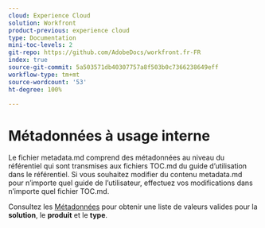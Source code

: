 ```yaml
---
cloud: Experience Cloud
solution: Workfront
product-previous: experience cloud
type: Documentation
mini-toc-levels: 2
git-repo: https://github.com/AdobeDocs/workfront.fr-FR
index: true
source-git-commit: 5a503571db40307757a8f503b0c7366238649eff
workflow-type: tm+mt
source-wordcount: '53'
ht-degree: 100%

---
```



# Métadonnées à usage interne

Le fichier metadata.md comprend des métadonnées au niveau du référentiel qui sont transmises aux fichiers TOC.md du guide d’utilisation dans le référentiel. Si vous souhaitez modifier du contenu metadata.md pour n’importe quel guide de l’utilisateur, effectuez vos modifications dans n’importe quel fichier TOC.md.

Consultez les [Métadonnées](https://experienceleague.adobe.com/docs/authoring-guide-exl/using/editing/user-guide-setup/metadata.html?lang=fr) pour obtenir une liste de valeurs valides pour la **solution**, le **produit** et le **type**.

